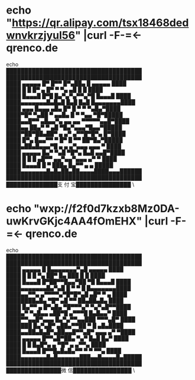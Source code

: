 # echo "https://qr.alipay.com/tsx18468dedwnvkrzjyul56" |curl -F-=\<- qrenco.de
echo \
█████████████████████████████████████  \
█████████████████████████████████████  \
████ ▄▄▄▄▄ █▀ █▀▀ █▀▄██▄ █ ▄▄▄▄▄ ████  \
████ █   █ █▀ ▄ █▀ ▀ ▀▄ ▄█ █   █ ████  \
████ █▄▄▄█ █▀█ █▄▀▄▀▄▀▀▄▀█ █▄▄▄█ ████  \
████▄▄▄▄▄▄▄█▄█▄█ █▄█ █▄█ █▄▄▄▄▄▄▄████  \
████ ▄▄▄ █▄▄▄ ▄█▄  █▀ █ ▀ ▀ ▀▄█▄▀████  \
████▀█▀  ▀▄██ ▀ ▄▄█▄ █ ▀ ▀▄▄ ▀█▀█████  \
████▄▄█▀▀ ▄█▄▄▀▄  ▄▄ ▄▄ ▀▀▀▀▀▄▄█▀████  \
████▄▄  ██▄▀   ▀ ▄█ ▀█▄▀▄▄▄▀█▄▄▀█████  \
████▀██▀██▄██▀ ▄   ▄▀ ▄▀▀█▀█▀▄ █▀████  \
████ █▀▄ █▄▄▀▀ ▀ █▀  █ ▀▀ ██▀█▄▀█████  \
████▄██▄█▄▄▄▀█ ▄ ▄ ▄▀▄▄▄ ▄▄▄ ▀   ████  \
████ ▄▄▄▄▄ █▄▀ ▀▄█  ▀█▀▄ █▄█ ▄▄█▀████  \
████ █   █ █ ▄█▀▀ ▄▄▀▄▄▀▄▄▄ ▄▀ ▀ ████  \
████ █▄▄▄█ █ ▀ ███▄ █▄▀▀  ▄   ▄ █████  \
████▄▄▄▄▄▄▄█▄█▄██▄██▄▄▄▄████▄▄▄██████  \
█████████████████████████████████████  \
██████████████支 付 宝███████████████  \


# echo "wxp://f2f0d7kzxb8Mz0DA-uwKrvGKjc4AA4fOmEHX" |curl -F-=\<- qrenco.de 
echo \
█████████████████████████████████████  \
█████████████████████████████████████  \
████ ▄▄▄▄▄ █   █▄▄▄▄▄▄▄▀▄█ ▄▄▄▄▄ ████  \
████ █   █ █ ▀▄ ██▀ █▄ ███ █   █ ████  \
████ █▄▄▄█ █▀██▀▀█▄▄▀██ ▀█ █▄▄▄█ ████  \
████▄▄▄▄▄▄▄█▄▀▄█ █ ▀ ▀ █ █▄▄▄▄▄▄▄████  \
████▄▄▀▀▄ ▄▀▀▀▀▄▀█▀█▀▄█ ▄█▀ ▀ ▄  ████  \
████████▄█▄ ▀█▀ ▄█  ▀▀ ██▄██▄█▄  ████  \
████ █▄▀▀ ▄ █▀▄█▄ ▀█▀▀▀▄▀ ▀▄▀▄█▀▀████  \
████▄▀ ▀▄█▄▄ ▄██▀█  ▄▀▀▀█ █▄█▄▄▀ ████  \
████▀▀▄▄█▀▄▄▄ █▄▀▄▀▀▄▄███ ▀▀▀▄█▀ ████  \
███████  █▄▀▄█▀ ▄██▄▀▀██  ▀ █ ▄█▄████  \
████▄▄██▄█▄█▀▄██▄▄█▀▀▄█▀ ▄▄▄ ▄▀ ▀████  \
████ ▄▄▄▄▄ █▀▀▄█▀██▄ ▀▄▀ █▄█ █▄▀ ████  \
████ █   █ █▄█▀▄ ▄  ▀█▀   ▄ ▄▀▀▄ ████  \
████ █▄▄▄█ █▀▀█▄█▄█▄▀▀ ▀  ▀ ▀▀▄  ████  \
████▄▄▄▄▄▄▄█▄█▄▄▄▄▄▄███▄▄█▄▄▄▄█▄█████  \
█████████████████████████████████████  \
███████████████微  信████████████████  \